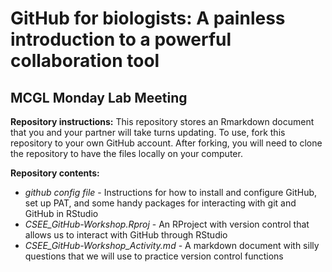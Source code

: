 # GitHub for biologists: A painless introduction to a powerful collaboration tool
## MCGL Monday Lab Meeting

**Repository instructions:**
This repository stores an Rmarkdown document that you and your partner will take turns updating. To use, fork this repository to your own GitHub account. After forking, you will need to clone the repository to have the files locally on your computer.

**Repository contents:**
* *github config file* - Instructions for how to install and configure GitHub, set up PAT, and some handy packages for interacting with git and GitHub in RStudio
* *CSEE_GitHub-Workshop.Rproj* - An RProject with version control that allows us to interact with GitHub through RStudio
* *CSEE_GitHub-Workshop_Activity.md* - A markdown document with silly questions that we will use to practice version control functions 
